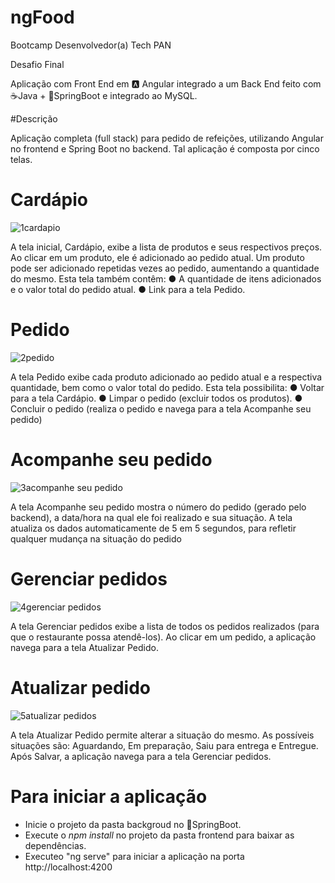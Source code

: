 # ngFood

Bootcamp Desenvolvedor(a) Tech PAN 

Desafio Final

Aplicação com
Front End em 🅰️ Angular integrado a um Back End feito com ☕Java +
🍃SpringBoot e integrado ao MySQL.

#Descrição

Aplicação completa (full stack) para pedido de refeições, utilizando Angular
no frontend e Spring Boot no backend. Tal aplicação é composta por cinco telas.

# Cardápio
![1cardapio](https://user-images.githubusercontent.com/78768376/143937666-b04f7ca6-ee4f-481b-aa86-28b7c5441ab1.png)
  
A tela inicial, Cardápio, exibe a lista de produtos e seus
respectivos preços. Ao clicar em um produto, ele é adicionado ao pedido atual. Um produto pode ser 
adicionado repetidas vezes ao pedido, aumentando a
quantidade do mesmo. Esta tela também contêm:
● A quantidade de itens adicionados e o
valor total do pedido atual.
● Link para a tela Pedido.
  
# Pedido
![2pedido](https://user-images.githubusercontent.com/78768376/143937667-96e51d05-d3dd-4bad-ae8a-3c8b069a4cf0.png)
  
A tela Pedido exibe cada produto adicionado ao pedido atual e a respectiva quantidade, bem como o valor total do pedido.
Esta tela possibilita:
●	Voltar para a tela Cardápio.
●	Limpar o pedido (excluir todos os produtos).
●	Concluir o pedido (realiza o pedido e navega para a tela Acompanhe seu pedido)
 
# Acompanhe seu pedido
![3acompanhe seu pedido](https://user-images.githubusercontent.com/78768376/143937668-0929b4d6-da2a-402d-b2b6-485862962a6a.png)
  
A tela Acompanhe seu pedido mostra o número do pedido (gerado pelo backend), a data/hora na qual ele foi realizado e sua situação.
A tela atualiza os dados automaticamente de 5 em 5 segundos, para refletir qualquer mudança na situação do pedido
  
# Gerenciar pedidos
![4gerenciar pedidos](https://user-images.githubusercontent.com/78768376/143937669-d177eb94-82ed-4f13-a9e9-0e583e4cd529.png)
  
A tela Gerenciar pedidos exibe a lista de todos os pedidos realizados (para que o restaurante possa atendê-los).
Ao clicar em um pedido, a aplicação navega para a tela Atualizar Pedido.
  
# Atualizar pedido
![5atualizar pedidos](https://user-images.githubusercontent.com/78768376/143937671-afbea7f0-050c-4261-82c6-88e0451f8542.png)
  
A tela Atualizar Pedido permite alterar a situação do mesmo. As possíveis situações são: Aguardando, Em preparação, Saiu para entrega e Entregue.
Após Salvar, a aplicação navega para a tela Gerenciar pedidos.

# Para iniciar a aplicação

- Inicie o projeto da pasta backgroud no 🍃SpringBoot.
- Execute o *npm install* no projeto da pasta frontend para baixar as dependências.
- Executeo "ng serve" para iniciar a aplicação na porta http://localhost:4200
